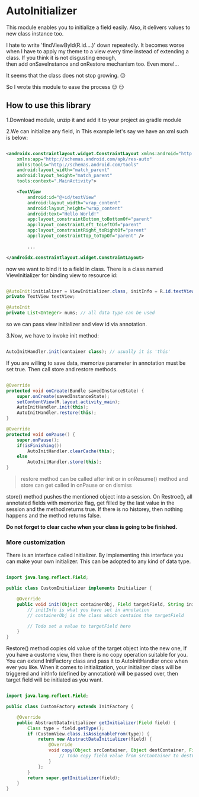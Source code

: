 # AutoInitializer
This module enables you to initialize a field easily. Also, it delivers values to new class instance too.

I hate to write 'findViewById(R.id....)' down repeatedly. It becomes worse when I have to apply my theme to a view every time instead of extending a class. If you think it is not disgusting enough,  
then add onSaveInstance and onRestore mechanism too.
Even more!...

It seems that the class does not stop growing. :confounded:

So I wrote this module to ease the process :relieved: :smirk:

## How to use this library
1.Download module, unzip it and add it to your project as gradle module

2.We can initialize any field, in This example let's say we have an xml such is below:
```xml

<androidx.constraintlayout.widget.ConstraintLayout xmlns:android="http://schemas.android.com/apk/res/android"
    xmlns:app="http://schemas.android.com/apk/res-auto"
    xmlns:tools="http://schemas.android.com/tools"
    android:layout_width="match_parent"
    android:layout_height="match_parent"
    tools:context=".MainActivity">

    <TextView
        android:id="@+id/textView"
        android:layout_width="wrap_content"
        android:layout_height="wrap_content"
        android:text="Hello World!"
        app:layout_constraintBottom_toBottomOf="parent"
        app:layout_constraintLeft_toLeftOf="parent"
        app:layout_constraintRight_toRightOf="parent"
        app:layout_constraintTop_toTopOf="parent" />
        
        ...

</androidx.constraintlayout.widget.ConstraintLayout>

```
now we want to bind it to a field in class. There is a class named ViewInitializer for binding view to resource id:
```java

@AutoInit(initializer = ViewInitializer.class, initInfo = R.id.textView + "", memorize = false) //memorize is true by default
private TextView textView;

@AutoInit
private List<Integer> nums; // all data type can be used 

```
so we can pass view initializer and view id via annotation.
 
3.Now, we have to invoke init method:
```java

AutoInitHandler.init(container class); // usually it is 'this'

```
If you are willing to save data, memorize parameter in annotation must be set true. Then call store and restore methods.
```java

@Override
protected void onCreate(Bundle savedInstanceState) {
    super.onCreate(savedInstanceState);
    setContentView(R.layout.activity_main);
    AutoInitHandler.init(this);
    AutoInitHandler.restore(this);
}

@Override
protected void onPause() {
    super.onPause();
    if(isFinishing())
        AutoInitHandler.clearCache(this);
    else
        AutoInitHandler.store(this);
}

```
>restore method can be called after init or in onResume() method and store can get called in onPause or on dismiss

store() method pushes the mentioned object into a session. On Restroe(), all annotated fields with memorize flag, get filled by the last value in the session and the method returns true. If there is no historey, then nothing happens and the method returns false.

__Do not forget to clear cache when your class is going to be finished.__

### More customization
There is an interface called Initializer. By implementing this interface you can make your own initializer. This can be adopted to any kind of data type.
```java

import java.lang.reflect.Field;

public class CustomInitializer implements Initializer {

    @Override
    public void init(Object containerObj, Field targetField, String initInfo) throws Exception {
        // initInfo is what you have set in annotation
        // containerObj is the class which contains the targetField

        // Todo set a value to targetField here
    }
}

```
Restore() method copies old value of the target object into the new one, If you have a custome view, then there is no copy operation suitable for you. You can extend InitFactory class and pass it to AutoInitHandler once when ever you like. When it comes to initialization, your initializer class will be triggered and initInfo (defined by annotation) will be passed over, then target field will be initiated as you want.
```java

import java.lang.reflect.Field;

public class CustomFactory extends InitFactory {

    @Override
    public AbstractDataInitializer getInitializer(Field field) {
        Class type = field.getType();
        if (CustomView.class.isAssignableFrom(type)) {
            return new AbstractDataInitializer(field) {
                @Override
                void copy(Object srcContainer, Object destContainer, Field field) throws Exception {
                    // Todo copy field value from srcContainer to destContainer. Throw an exception if needed
                }
            };
        }
        return super.getInitializer(field);
    }
}

```
